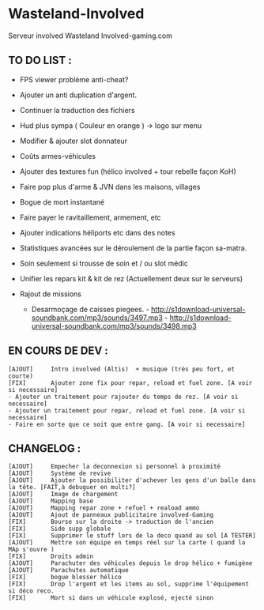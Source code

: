 ﻿Wasteland-Involved
==================

Serveur involved Wasteland Involved-gaming.com

TO DO LIST :
------------

- FPS viewer problème anti-cheat?
- Ajouter un anti duplication d'argent.
- Continuer la traduction des fichiers
- Hud plus sympa ( Couleur en orange ) -> logo sur menu
- Modifier & ajouter slot donnateur
- Coûts armes-véhicules
- Ajouter des textures fun (hélico involved + tour rebelle façon KoH)
- Faire pop plus d'arme & JVN dans les maisons, villages
- Bogue de mort instantané
- Faire payer le ravitaillement, armement, etc
- Ajouter indications héliports etc dans des notes 
- Statistiques avancées sur le déroulement de la partie façon sa-matra.
- Soin seulement si trousse de soin et / ou slot médic
- Unifier les repars kit & kit de rez (Actuellement deux sur le serveurs)

- Rajout de missions 
	- Desarmoçage de caisses piegees. 
			- http://s1download-universal-soundbank.com/mp3/sounds/3497.mp3
			- http://s1download-universal-soundbank.com/mp3/sounds/3498.mp3

EN COURS DE DEV :
-----------------

	[AJOUT] 	Intro involved (Altis)	+ musique (très peu fort, et courte)
	[FIX] 		Ajouter zone fix pour repar, reload et fuel zone. [A voir si necessaire]
	- Ajouter un traitement pour rajouter du temps de rez. [A voir si necessaire]
	- Ajouter un traitement pour repar, reload et fuel zone. [A voir si necessaire]
	- Faire en sorte que ce soit que entre gang. [A voir si necessaire]
	

CHANGELOG :
-----------

	[AJOUT] 	Empecher la deconnexion si personnel à proximité 
	[AJOUT]		Système de revive
	[AJOUT] 	Ajouter la possibiliter d'achever les gens d'un balle dans la tête. [FAIT,à debuguer en multi?]
	[AJOUT] 	Image de chargement
	[AJOUT] 	Mapping base
	[AJOUT] 	Mapping repar zone + refuel + reaload ammo
	[AJOUT]		Ajout de panneaux publicitaire involved-Gaming
	[FIX] 		Bourse sur la droite -> traduction de l'ancien
	[FIX] 		Side supp globale
	[FIX]		Supprimer le stuff lors de la deco quand au sol [A TESTER] 
	[AJOUT] 	Mettre son équipe en temps réel sur la carte ( quand la MAp s'ouvre )
	[FIX] 		Droits admin
	[AJOUT] 	Parachuter des véhicules depuis le drop hélico + fumigène					
	[AJOUT] 	Parachutes automatique	
	[FIX]		bogue blesser hélico
	[FIX]		Drop l'argent et les items au sol, supprime l'équipement si déco reco.
	[FIX]		Mort si dans un véhicule explosé, ejecté sinon
